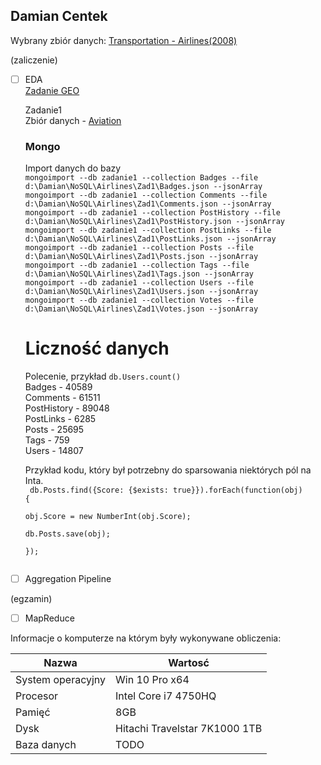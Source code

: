 ## Damian Centek

Wybrany zbiór danych: [Transportation - Airlines(2008)](http://stat-computing.org/dataexpo/2009/the-data.html)

(zaliczenie)

- [ ] EDA  
     [Zadanie GEO](https://dragondc.github.io/NoSQL/)  
     
     Zadanie1  
     Zbiór danych - [Aviation](https://archive.org/download/stackexchange/aviation.stackexchange.com.7z)  
     
     
     ### Mongo
     
     Import danych do bazy  
     <code>mongoimport --db zadanie1 --collection Badges --file  d:\Damian\NoSQL\Airlines\Zad1\Badges.json --jsonArray</code>  
     <code>mongoimport --db zadanie1 --collection Comments --file  d:\Damian\NoSQL\Airlines\Zad1\Comments.json --jsonArray</code>  
     <code>mongoimport --db zadanie1 --collection PostHistory --file  d:\Damian\NoSQL\Airlines\Zad1\PostHistory.json --jsonArray</code>  
     <code>mongoimport --db zadanie1 --collection PostLinks --file  d:\Damian\NoSQL\Airlines\Zad1\PostLinks.json --jsonArray</code>  
     <code>mongoimport --db zadanie1 --collection Posts --file  d:\Damian\NoSQL\Airlines\Zad1\Posts.json --jsonArray</code>  
     <code>mongoimport --db zadanie1 --collection Tags --file  d:\Damian\NoSQL\Airlines\Zad1\Tags.json --jsonArray</code>  
     <code>mongoimport --db zadanie1 --collection Users --file  d:\Damian\NoSQL\Airlines\Zad1\Users.json --jsonArray</code>  
     <code>mongoimport --db zadanie1 --collection Votes --file  d:\Damian\NoSQL\Airlines\Zad1\Votes.json --jsonArray</code>  
     
     # Liczność danych  
     
     Polecenie, przykład <code>db.Users.count()</code>  
     Badges - 40589  
     Comments - 61511  
     PostHistory - 89048  
     PostLinks - 6285  
     Posts - 25695  
     Tags - 759  
     Users - 14807  
     
     
     Przykład kodu, który był potrzebny do sparsowania niektórych pól na Inta.  
     <code>
     db.Posts.find({Score: {$exists: true}}).forEach(function(obj) {  
          obj.Score = new NumberInt(obj.Score);  
          db.Posts.save(obj);  
     });     
     </code>
     
     
- [ ] Aggregation Pipeline

(egzamin)

- [ ] MapReduce

Informacje o komputerze na którym były wykonywane obliczenia:

| Nazwa                 | Wartosć    |
|-----------------------|------------|
| System operacyjny     | Win 10 Pro x64 |
| Procesor              | Intel Core i7 4750HQ |
| Pamięć                | 8GB |
| Dysk                  | Hitachi Travelstar 7K1000 1TB |
| Baza danych           | TODO |
